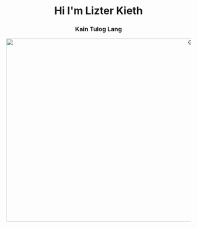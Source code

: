 <h1 align="center">Hi  I'm  Lizter Kieth </h1>

<h3 align="center"><span>Kain</span> <span>Tulog</span> <span>Lang</span></h3>

<a target="_blank" align="center">
  <img align="center" top="600" height="500" width="1000" alt="GIF" src="https://media.giphy.com/media/Rlwz4m0aHgXH13jyrE/giphy-downsized.gif"> 
</a>


